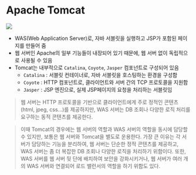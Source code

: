 # Apache Tomcat

![](https://velog.velcdn.com/images/hsk2454/post/9a15834c-ad31-4053-9c74-d16464561520/image.png)

* WAS(Web Application Server)로, 자바 서블릿을 실행하고 JSP가 포함된 페이지를 만들어 줌
* 웹 서버인 Apache의 일부 기능들이 내장되어 있기 때문에, 웹 서버 없이 독립적으로 사용될 수 있음
* Tomcat는 내부적으로 `Catalina`, `Coyote`, `Jasper` 컴포넌트로 구성되어 있음
	* `Catalina` : 서블릿 컨테이너로, 자바 서블릿을 호스팅하는 환경을 구성함
	* `Coyote` : HTTP 컴포넌트로, 클라이언트와 서버 간의 TCP 프로토콜을 지원함
	* `Jasper` : JSP 엔진으로, 실제 JSP페이지의 요청을 처리하는 서블릿임

> 웹 서버는 HTTP 프로토콜을 기반으로 클라이언트에게 주로 정적인 콘텐츠(html, jpeg, css...)를 제공하지만, WAS 서버는 DB 조회나 다양한 로직 처리를 요구하는 동적 콘텐츠를 제공한다.

> 이때 Tomcat의 경우에는 웹 서버의 역할과 WAS 서버의 역할을 동시에 담당할 수 있지만, 보통은 웹 서버와 Tomcat을 별도로 운용한다. 가장 큰 이유는 각 서버가 담당하는 기능을 분리하여, 웹 서버는 단순한 정적 콘텐츠를 제공하고, WAS 서버는 좀 더 복잡한 DB 조회나 다양한 로직을 처리하기 위함이다. 또한, WAS 서버를 웹 서버 뒷 단에 배치하여 보안을 강화시키거나, 웹 서버가 여러 개의 WAS 서버와 연결되어 로드 밸런서의 역할을 하기 위함도 있다.